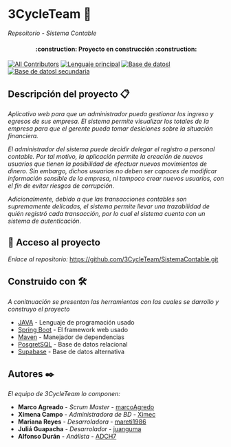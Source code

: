 # 3CycleTeam 🚀
_Repsoitorio - Sistema Contable_


<h4 align="center">
:construction: Proyecto en construcción :construction:
</h4> 



[![All Contributors](https://img.shields.io/badge/Colaboladores-5-green.svg?style=flat-square)](#contributors-)
[![Lenguaje principal](https://img.shields.io/badge/Lenguaje_Principal-JAVA-orange.svg?style=flat-square)](#contributors-)
[![Base de datosl](https://img.shields.io/badge/Base_De_Datos_Principal-PosgretSQL-purple.svg?style=flat-square)](#contributors-)
[![Base de datosl secundaria](https://img.shields.io/badge/Base_De_Datos_Secundaria-Supabase-green.svg?style=flat-square)](#contributors-)



## Descripción del proyecto 📋

_Aplicativo web para que un administrador pueda gestionar los ingreso y egresos de sus empresa. 
El sistema permite visualizar los totales de la empresa para que el gerente pueda tomar desiciones sobre la situación financiera._

_El administrador del sistema puede decidir delegar el
registro a personal contable. Por tal motivo, la aplicación permite la
creación de nuevos usuarios que tienen la posibilidad de efectuar
nuevos movimientos de dinero. Sin embargo, dichos usuarios no deben ser
capaces de modificar información sensible de la empresa, ni tampoco crear
nuevos usuarios, con el fin de evitar riesgos de corrupción._

_Adicionalmente, debido a que las transacciones contables son
supremamente delicadas, el sistema permite llevar una trazabilidad
de quién registró cada transacción, por lo cual el sistema cuenta con un
sistema de autenticación._


## 📁 Acceso al proyecto
_Enlace al repositorio:_ https://github.com/3CycleTeam/SistemaContable.git


## Construido con 🛠️

_A conitnuación se presentan las herramientas con las cuales se darrollo y construyo el proyecto_

* [JAVA](https://www.java.com/es/) - Lenguaje de programación usado
* [Spring Boot](https://spring.io/projects/spring-boot/) - El framework web usado
* [Maven](https://maven.apache.org/) - Manejador de dependencias
* [PosgretSQL](https://www.postgresql.org) - Base de datos relacional
* [Supabase](https://supabase.com) - Base de datos alternativa 












## Autores ✒️

_El equipo de 3CycleTeam lo componen:_

* **Marco Agreado** - *Scrum Master* - [marcoAgredo](https://github.com/MarcoAgredo)
* **Ximena Campo** - *Administradora de BD* - [Ximec](https://github.com/Ximec)
* **Mariana Reyes** - *Desarroladora* - [mareti1986](https://github.com/mareti1986)
* **Juliá Guapacha** - *Desarrolador* - [juanguma](https://github.com/juanguma)
* **Alfonso Durán** - *Análista* - [ADCH7](https://github.com/ADCH7)
